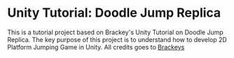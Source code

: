 # Unity Tutorial: Doodle Jump Replica

This is a tutorial project based on Brackey's Unity Tutorial on Doodle Jump Replica. The key purpose of this project is to understand how to develop 2D Platform Jumping Game in Unity. All credits goes to [Brackeys](https://www.youtube.com/watch?v=fHN-26GEVhA)

